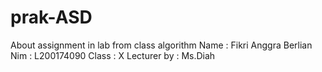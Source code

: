 # prak-ASD
   About assignment in lab from class algorithm
 Name  : Fikri Anggra Berlian
 Nim   : L200174090
 Class : X
 Lecturer by : Ms.Diah
